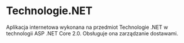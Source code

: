 # Technologie.NET
Aplikacja internetowa wykonana na przedmiot Technologie .NET w technologii ASP .NET Core 2.0. Obsługuje ona zarządzanie dostawami.
